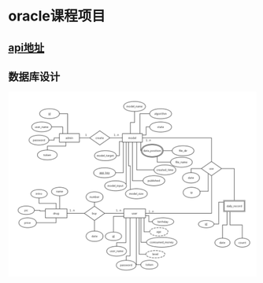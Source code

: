 # oracle课程项目
## [api地址](https://coding.net/s/81f1f704-deec-4f4f-9026-151efa9dae31)
## 数据库设计
![Alt db](dbDesign/oracle_db_design.png)
